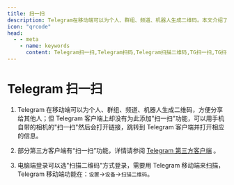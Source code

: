 ```yaml
---
title: 扫一扫
description: Telegram在移动端可以为个人、群组、频道、机器人生成二维码。本文介绍了Telegram的扫一扫功能。访问TGwiki - Telegram知识库，了解更多Telegram使用技巧。
icon: "qrcode"
head:
  - - meta
    - name: keywords
      content: Telegram扫一扫,Telegram扫码,Telegram扫描二维码,TG扫一扫,TG扫码,TG扫描二维码,电报扫一扫,电报扫码,电报扫描二维码,Telegram功能,TGwiki,Telegram知识库
---
```


# Telegram 扫一扫

1. Telegram 在移动端可以为个人、群组、频道、机器人生成二维码，方便分享给其他人；但 Telegram 客户端上却没有为此添加"扫一扫"功能，可以用手机自带的相机的"扫一扫"然后会打开链接，跳转到 Telegram 客户端并打开相应的信息。
2. 部分第三方客户端有“扫一扫”功能，详情请参阅 [Telegram 第三方客户端](/tgwiki/thirdparty) 。

3. 电脑端登录可以选"扫描二维码"方式登录，需要用 Telegram 移动端来扫描，Telegram 移动端功能在：`设置`->`设备`->`扫描二维码`。
